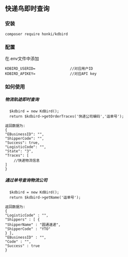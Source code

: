 ## 快递鸟即时查询

### 安装
```
composer require honki/kdbird
```
### 配置
在.env文件中添加


```
KDBIRD_USERID=                //对应用户ID
KDBIRD_APIKEY=                //对应API key
```

### 如何使用
##### 物流轨迹即时查询
```
  $kdbird = new KdBird();
  return $kdbird->getOrderTraces('快递公司编码','运单号');
```
```
返回数据为:
{
"EBusinessID": "",
"ShipperCode": "",
"Success": true,
"LogisticCode": "",
"State": "3",
"Traces": [
    //快递物流信息
]
}
```
##### 通过单号查询物流公司
```
  $kdbird = new KdBird();
  return $kdbird->getName('运单号');
```
```
返回数据为:
{
"LogisticCode" : "",
"Shippers" : [ {
"ShipperName" : "圆通速递",
"ShipperCode" : "YTO"
} ],
"EBusinessID" : "",
"Code" : "",
"Success" : true
}
```